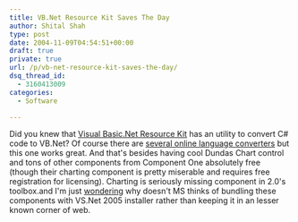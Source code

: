 ```yaml
---
title: VB.Net Resource Kit Saves The Day
author: Shital Shah
type: post
date: 2004-11-09T04:54:51+00:00
draft: true
private: true
url: /p/vb-net-resource-kit-saves-the-day/
dsq_thread_id:
  - 3160413009
categories:
  - Software

---
```

Did you knew that [Visual Basic.Net Resource Kit][1] has an utility to convert C# code to VB.Net? Of course there are [several online language converters][2] but this one works great. And that's besides having cool Dundas Chart control and tons of other components from Component One absolutely free (though their charting component is pretty miserable and requires free registration for licensing). Charting is seriously missing component in 2.0's toolbox.and I'm just [wondering][3] why doesn't MS thinks of bundling these components with VS.Net 2005 installer rather than keeping it in an lesser known corner of web.

 [1]: http://msdn.microsoft.com/vbasic/vbrkit/default.aspx
 [2]: http://www.vbcity.com/forums/topic.asp?tid=75214
 [3]: http://lab.msdn.microsoft.com/ProductFeedback/viewFeedback.aspx?feedbackId=FDBK17664